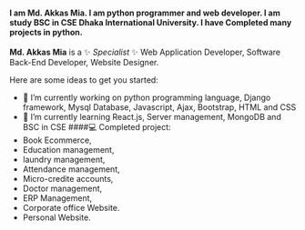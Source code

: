  
#### I am Md. Akkas Mia. I am python programmer and web developer. I am study BSC in CSE Dhaka International University. I have Completed many projects in python.

**Md. Akkas Mia** is a ✨ _Specialist_ ✨ Web Application Developer, Software Back-End Developer, Website Designer.

Here are some ideas to get you started:

- 🔭 I’m currently working on python programming language, Django framework, Mysql Database, Javascript, Ajax, Bootstrap, HTML and CSS
- 📖 I’m currently learning React.js, Server management, MongoDB and BSC in CSE
####💻 Completed project:
 - Book Ecommerce,
 - Education management,
 - laundry management,
 - Attendance management,
 - Micro-credite accounts,
 - Doctor management,
 - ERP Management,
 - Corporate office Website.
 - Personal Website.
 
